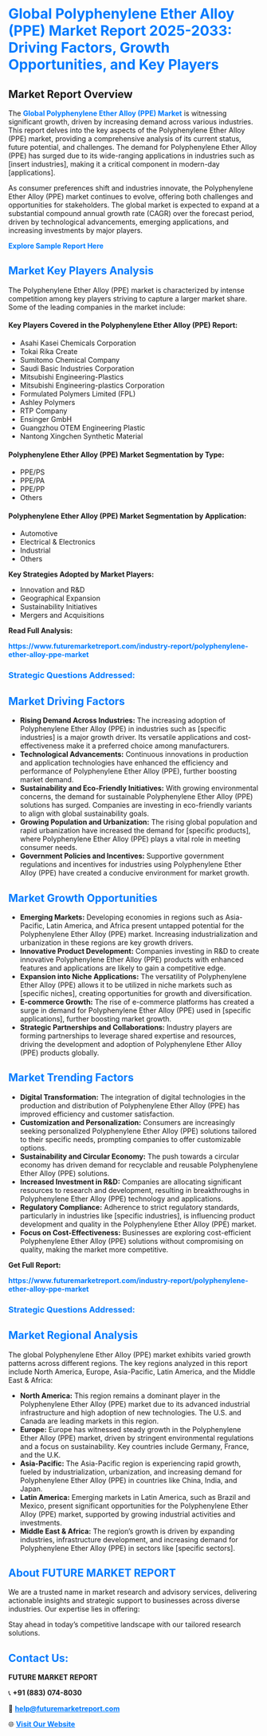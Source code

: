 <h1 style="color: #007BFF;">Global Polyphenylene Ether Alloy (PPE) Market Report 2025-2033: Driving Factors, Growth Opportunities, and Key Players</h1>

<section id="overview">
<h2>Market Report Overview</h2>
<p>The <a href="https://www.futuremarketreport.com/industry-report/polyphenylene-ether-alloy-ppe-market" style="color: #007BFF; text-decoration: none;"><strong>Global Polyphenylene Ether Alloy (PPE) Market</strong></a> is witnessing significant growth, driven by increasing demand across various industries. This report delves into the key aspects of the Polyphenylene Ether Alloy (PPE) market, providing a comprehensive analysis of its current status, future potential, and challenges. The demand for Polyphenylene Ether Alloy (PPE) has surged due to its wide-ranging applications in industries such as [insert industries], making it a critical component in modern-day [applications].</p>
<p>As consumer preferences shift and industries innovate, the Polyphenylene Ether Alloy (PPE) market continues to evolve, offering both challenges and opportunities for stakeholders. The global market is expected to expand at a substantial compound annual growth rate (CAGR) over the forecast period, driven by technological advancements, emerging applications, and increasing investments by major players.</p>
</section>

<section id="overview">
<p><a href="https://www.futuremarketreport.com/request-sample/reportId=115006" style="color: #007BFF; text-decoration: none;"><strong>Explore Sample Report Here</strong></a></p>
</section>

<section id="key-players">
<h2 style="color: #007BFF;">Market Key Players Analysis</h2>
<p>The Polyphenylene Ether Alloy (PPE) market is characterized by intense competition among key players striving to capture a larger market share. Some of the leading companies in the market include:</p>
<h4>Key Players Covered in the Polyphenylene Ether Alloy (PPE) Report:</h4>
<ul><li>Asahi Kasei Chemicals Corporation</li><li>Tokai Rika Create</li><li>Sumitomo Chemical Company</li><li>Saudi Basic Industries Corporation</li><li>Mitsubishi Engineering-Plastics</li><li>Mitsubishi Engineering-plastics Corporation</li><li>Formulated Polymers Limited (FPL)</li><li>Ashley Polymers</li><li>RTP Company</li><li>Ensinger GmbH</li><li>Guangzhou OTEM Engineering Plastic</li><li>Nantong Xingchen Synthetic Material</li></ul>
<h4>Polyphenylene Ether Alloy (PPE) Market Segmentation by Type:</h4>
<ul><li>PPE/PS</li><li>PPE/PA</li><li>PPE/PP</li><li>Others</li></ul>

<h4>Polyphenylene Ether Alloy (PPE) Market Segmentation by Application:</h4>
<ul><li>Automotive</li><li>Electrical &amp; Electronics</li><li>Industrial</li><li>Others</li></ul>
<p><strong>Key Strategies Adopted by Market Players:</strong></p>
<ul>
<li>Innovation and R&D</li>
<li>Geographical Expansion</li>
<li>Sustainability Initiatives</li>
<li>Mergers and Acquisitions</li>
</ul>
</section>

<section>
<p><strong>Read Full Analysis: </strong></p><a href="https://www.futuremarketreport.com/industry-report/polyphenylene-ether-alloy-ppe-market" style="color: #007BFF; text-decoration: none;"><strong>https://www.futuremarketreport.com/industry-report/polyphenylene-ether-alloy-ppe-market</strong></a>
<h3 style="color: #007BFF;">Strategic Questions Addressed:</h3>
</section>

<section id="driving-factors">
<h2 style="color: #007BFF;">Market Driving Factors</h2>
<ul>
<li><strong>Rising Demand Across Industries:</strong> The increasing adoption of Polyphenylene Ether Alloy (PPE) in industries such as [specific industries] is a major growth driver. Its versatile applications and cost-effectiveness make it a preferred choice among manufacturers.</li>
<li><strong>Technological Advancements:</strong> Continuous innovations in production and application technologies have enhanced the efficiency and performance of Polyphenylene Ether Alloy (PPE), further boosting market demand.</li>
<li><strong>Sustainability and Eco-Friendly Initiatives:</strong> With growing environmental concerns, the demand for sustainable Polyphenylene Ether Alloy (PPE) solutions has surged. Companies are investing in eco-friendly variants to align with global sustainability goals.</li>
<li><strong>Growing Population and Urbanization:</strong> The rising global population and rapid urbanization have increased the demand for [specific products], where Polyphenylene Ether Alloy (PPE) plays a vital role in meeting consumer needs.</li>
<li><strong>Government Policies and Incentives:</strong> Supportive government regulations and incentives for industries using Polyphenylene Ether Alloy (PPE) have created a conducive environment for market growth.</li>
</ul>
</section>

<section id="growth-opportunities">
<h2 style="color: #007BFF;">Market Growth Opportunities</h2>
<ul>
<li><strong>Emerging Markets:</strong> Developing economies in regions such as Asia-Pacific, Latin America, and Africa present untapped potential for the Polyphenylene Ether Alloy (PPE) market. Increasing industrialization and urbanization in these regions are key growth drivers.</li>
<li><strong>Innovative Product Development:</strong> Companies investing in R&D to create innovative Polyphenylene Ether Alloy (PPE) products with enhanced features and applications are likely to gain a competitive edge.</li>
<li><strong>Expansion into Niche Applications:</strong> The versatility of Polyphenylene Ether Alloy (PPE) allows it to be utilized in niche markets such as [specific niches], creating opportunities for growth and diversification.</li>
<li><strong>E-commerce Growth:</strong> The rise of e-commerce platforms has created a surge in demand for Polyphenylene Ether Alloy (PPE) used in [specific applications], further boosting market growth.</li>
<li><strong>Strategic Partnerships and Collaborations:</strong> Industry players are forming partnerships to leverage shared expertise and resources, driving the development and adoption of Polyphenylene Ether Alloy (PPE) products globally.</li>
</ul>
</section>

<section id="trending-factors">
<h2 style="color: #007BFF;">Market Trending Factors</h2>
<ul>
<li><strong>Digital Transformation:</strong> The integration of digital technologies in the production and distribution of Polyphenylene Ether Alloy (PPE) has improved efficiency and customer satisfaction.</li>
<li><strong>Customization and Personalization:</strong> Consumers are increasingly seeking personalized Polyphenylene Ether Alloy (PPE) solutions tailored to their specific needs, prompting companies to offer customizable options.</li>
<li><strong>Sustainability and Circular Economy:</strong> The push towards a circular economy has driven demand for recyclable and reusable Polyphenylene Ether Alloy (PPE) solutions.</li>
<li><strong>Increased Investment in R&D:</strong> Companies are allocating significant resources to research and development, resulting in breakthroughs in Polyphenylene Ether Alloy (PPE) technology and applications.</li>
<li><strong>Regulatory Compliance:</strong> Adherence to strict regulatory standards, particularly in industries like [specific industries], is influencing product development and quality in the Polyphenylene Ether Alloy (PPE) market.</li>
<li><strong>Focus on Cost-Effectiveness:</strong> Businesses are exploring cost-efficient Polyphenylene Ether Alloy (PPE) solutions without compromising on quality, making the market more competitive.</li>
</ul>
</section>

<section>
<p><strong>Get Full Report: </strong></p><a href="https://www.futuremarketreport.com/industry-report/polyphenylene-ether-alloy-ppe-market" style="color: #007BFF; text-decoration: none;"><strong>https://www.futuremarketreport.com/industry-report/polyphenylene-ether-alloy-ppe-market</strong></a>
<h3 style="color: #007BFF;">Strategic Questions Addressed:</h3>
</section>


<section id="regional-analysis">
<h2 style="color: #007BFF;">Market Regional Analysis</h2>
<p>The global Polyphenylene Ether Alloy (PPE) market exhibits varied growth patterns across different regions. The key regions analyzed in this report include North America, Europe, Asia-Pacific, Latin America, and the Middle East & Africa:</p>
<ul>
<li><strong>North America:</strong> This region remains a dominant player in the Polyphenylene Ether Alloy (PPE) market due to its advanced industrial infrastructure and high adoption of new technologies. The U.S. and Canada are leading markets in this region.</li>
<li><strong>Europe:</strong> Europe has witnessed steady growth in the Polyphenylene Ether Alloy (PPE) market, driven by stringent environmental regulations and a focus on sustainability. Key countries include Germany, France, and the U.K.</li>
<li><strong>Asia-Pacific:</strong> The Asia-Pacific region is experiencing rapid growth, fueled by industrialization, urbanization, and increasing demand for Polyphenylene Ether Alloy (PPE) in countries like China, India, and Japan.</li>
<li><strong>Latin America:</strong> Emerging markets in Latin America, such as Brazil and Mexico, present significant opportunities for the Polyphenylene Ether Alloy (PPE) market, supported by growing industrial activities and investments.</li>
<li><strong>Middle East & Africa:</strong> The region’s growth is driven by expanding industries, infrastructure development, and increasing demand for Polyphenylene Ether Alloy (PPE) in sectors like [specific sectors].</li>
</ul>
</section>

<footer>
<h2 style="color: #007BFF;">About FUTURE MARKET REPORT</h2>
<p>We are a trusted name in market research and advisory services, delivering actionable insights and strategic support to businesses across diverse industries. Our expertise lies in offering:</p>

<p>Stay ahead in today’s competitive landscape with our tailored research solutions.</p>

<h2 style="color: #007BFF;">Contact Us:</h2>
<p><strong>FUTURE MARKET REPORT</strong></p>
<p>📞 <strong>+91 (883) 074-8030</strong></p>
<p>📧 <strong><a href="mailto:help@futuremarketreport.com" style="color: #007BFF;">help@futuremarketreport.com</a></strong></p>
<p>🌐 <strong><a href="https://www.futuremarketreport.com/" style="color: #007BFF;">Visit Our Website</a></strong></p>
</footer>